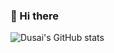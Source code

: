 ### 👋 Hi there


![Dusai's GitHub stats](https://github-readme-stats.vercel.app/api?username=stacklens&show_icons=true&theme=radical)



